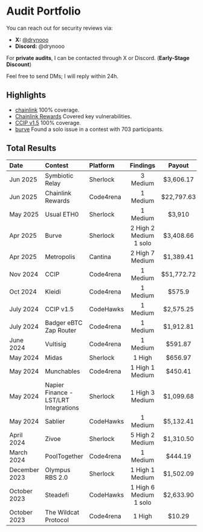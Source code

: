 # Audit Portfolio

You can reach out for security reviews via:

- **X:** [@drynooo](https://x.com/drynooo)
- **Discord:** @drynooo

For **private audits**, I can be contacted through X or Discord. (**Early-Stage Discount**)

Feel free to send DMs; I will reply within 24h.

## Highlights

- [chainlink](https://code4rena.com/audits/2024-11-chainlink) 100% coverage.
- [Chainlink Rewards](https://code4rena.com/audits/2025-06-chainlink-rewards) Covered key vulnerabilities.
- [CCIP v1.5](https://codehawks.cyfrin.io/c/2024-07-CL-CCIP/results?lt=contest&page=1&sc=reward&sj=reward&t=leaderboard) 100% coverage.
- [burve](https://audits.sherlock.xyz/contests/858) Found a solo issue in a contest with 703 participants.

## Total Results

| Date             | Contest                                                                       | Platform                                                                                 | Findings | Payout |
|:-------------------|:------------------------------------------------------------------------------|:--------------------------------------------------------------------------------------------|:-------:|:-------:|
|Jun 2025 | Symbiotic Relay | Sherlock | 3 Medium |$3,606.17 |
|Jun 2025 | Chainlink Rewards | Code4rena | 1 Medium |$22,797.63 |
|May 2025 | Usual ETH0 | Sherlock | 1 Medium |$3,910 |
|Apr 2025 | Burve | Sherlock | 2 High 2 Medium 1 solo |$3,408.66 |
|Apr 2025 | Metropolis | Cantina | 2 High 7 Medium |$1,389.41 |
|Nov 2024 | CCIP | Code4rena | 1 Medium |$51,772.72 |
|Oct 2024 | Kleidi | Code4rena | 1 Medium |$575.9 |
|July 2024 | CCIP v1.5 | CodeHawks | 1 Medium |$2,575.25 |
|July 2024 | Badger eBTC Zap Router | Code4rena | 1 Medium |$1,912.81 |
|June 2024 | Vultisig | Code4rena | 1 Medium |$591.87 |
|May 2024 | Midas | Sherlock | 1 High |$656.97 |
|May 2024  | Munchables | Code4rena | 1 High 1 Medium |$450.41 |
|May 2024  | Napier Finance - LST/LRT Integrations | Sherlock | 1 High 3 Medium |$1,099.68 |
|May 2024  | Sablier | CodeHawks |1 Medium |$5,132.41 |
|April 2024  | Zivoe | Sherlock | 5 High 2 Medium |$1,310.50 |
|March 2024  | PoolTogether | Code4rena | 1 Medium |$444.19 |
|December 2023  | Olympus RBS 2.0 | Sherlock | 1 High 1 Medium | $1,502.09 |
|October 2023  | Steadefi | CodeHawks | 1 High 6 Medium 1 solo  | $2,633.90 |
|October 2023  | The Wildcat Protocol | Code4rena | 1 High | $10.29 |

